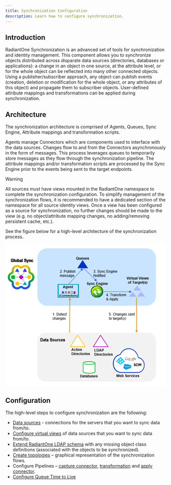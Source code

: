 ```yaml
---
title: Synchronization Configuration
description: Learn how to configure synchronization. 
---
```


## Introduction

RadiantOne Synchronization is an advanced set of tools for synchronization and identity management. This component allows you to synchronize objects distributed across disparate data sources (directories, databases or applications): a change in an object in one source, at the attribute level, or for the whole object can be reflected into many other connected objects. Using a publisher/subscriber approach, any object can publish events (creation, deletion or modification for the whole object, or any attributes of this object) and propagate them to subscriber objects. User-defined attribute mappings and transformations can be applied during synchronization.

## Architecture

The synchronization architecture is comprised of Agents, Queues, Sync Engine, Attribute mappings and transformation scripts.

Agents manage Connectors which are components used to interface with the data sources. Changes flow to and from the Connectors asynchronously in the form of messages. This process leverages queues to temporarily store messages as they flow through the synchronization pipeline. The attribute mappings and/or transformation scripts are processed by the Sync Engine prior to the events being sent to the target endpoints.

>[!warning]
>All sources must have views mounted in the RadiantOne namespace to complete the synchronization configuration. To simplify management of the synchronization flows, it is recommended to have a dedicated section of the namespace for all source identity views. Once a view has been configured as a source for synchronization, no further changes should be made to the view (e.g. no object/attribute mapping changes, no adding/removing persistent cache, etc.). 

See the figure below for a high-level architecture of the synchronization process.

<a name="global-synchronization-architecture-figure"></a>
![A flow chart depicting the high-level architecture of the synchronization process](Media/sync-arch.png)

## Configuration
The high-level steps to configure synchronization are the following:

- [Data sources](data-sources.md) - connections for the servers that you want to sync data from/to.
- [Configure virtual views](synchronization-topologies.md#mount-virtual-views-of-objects) of data sources that you want to sync data from/to.
- [Extend RadiantOne LDAP schema](synchronization-topologies.md#extend-radiantone-ldap-schema) with any missing object class definitions (associated with the objects to be synchronized).
- [Create topologies](synchronization-topologies.md#create-topologies) – graphical representation of the synchronization flows.
- Configure Pipelines – [capture connector](capture-connector/capture-connector-configuration.md), [transformation](transformation/transformation-configuration.md) and [apply connector](rules/overview.md).
- [Configure Queue Time to Live](synchronization-concepts.md#queue)
  

